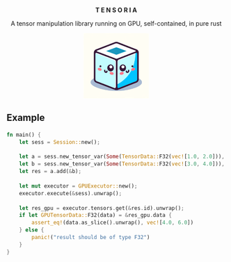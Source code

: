 <p align="center">
    <b>T E N S O R I A</b>
</p>


<p align="center">
A tensor manipulation library running on GPU, self-contained, in pure rust
</p>

<p align="center">
    <img src="assets/img.png" width="150"/>
</p>

## Example

```rust
fn main() {
    let sess = Session::new();

    let a = sess.new_tensor_var(Some(TensorData::F32(vec![1.0, 2.0])), vec![2]).unwrap();
    let b = sess.new_tensor_var(Some(TensorData::F32(vec![3.0, 4.0])), vec![2]).unwrap();
    let res = a.add(&b);

    let mut executor = GPUExecutor::new();
    executor.execute(&sess).unwrap();

    let res_gpu = executor.tensors.get(&res.id).unwrap();
    if let GPUTensorData::F32(data) = &res_gpu.data {
        assert_eq!(data.as_slice().unwrap(), vec![4.0, 6.0])
    } else {
        panic!("result should be of type F32")
    }
}
```